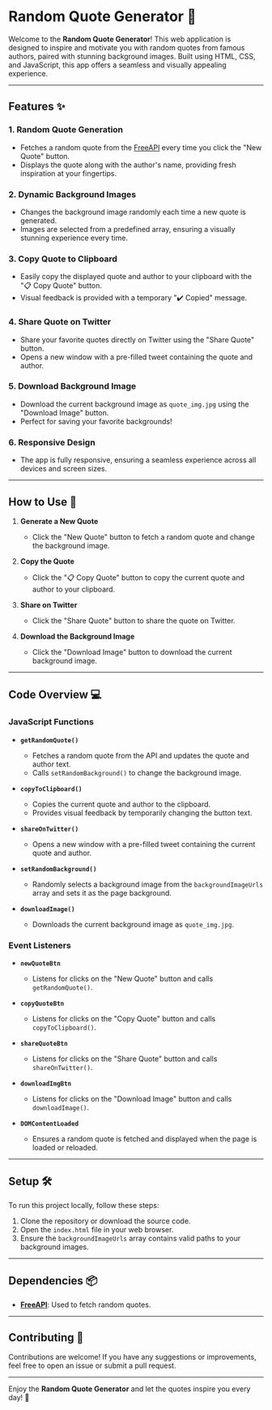 # Random Quote Generator 🌟

Welcome to the **Random Quote Generator**! This web application is designed to inspire and motivate you with random quotes from famous authors, paired with stunning background images. Built using HTML, CSS, and JavaScript, this app offers a seamless and visually appealing experience.

---

## Features ✨

### 1. **Random Quote Generation**

- Fetches a random quote from the [FreeAPI](https://api.freeapi.app/api/v1/public/quotes/quote/random) every time you click the "New Quote" button.
- Displays the quote along with the author's name, providing fresh inspiration at your fingertips.

### 2. **Dynamic Background Images**

- Changes the background image randomly each time a new quote is generated.
- Images are selected from a predefined array, ensuring a visually stunning experience every time.

### 3. **Copy Quote to Clipboard**

- Easily copy the displayed quote and author to your clipboard with the "📋 Copy Quote" button.
- Visual feedback is provided with a temporary "✔️ Copied" message.

### 4. **Share Quote on Twitter**

- Share your favorite quotes directly on Twitter using the "Share Quote" button.
- Opens a new window with a pre-filled tweet containing the quote and author.

### 5. **Download Background Image**

- Download the current background image as `quote_img.jpg` using the "Download Image" button.
- Perfect for saving your favorite backgrounds!

### 6. **Responsive Design**

- The app is fully responsive, ensuring a seamless experience across all devices and screen sizes.

---

## How to Use 🚀

1. **Generate a New Quote**

   - Click the "New Quote" button to fetch a random quote and change the background image.

2. **Copy the Quote**

   - Click the "📋 Copy Quote" button to copy the current quote and author to your clipboard.

3. **Share on Twitter**

   - Click the "Share Quote" button to share the quote on Twitter.

4. **Download the Background Image**
   - Click the "Download Image" button to download the current background image.

---

## Code Overview 💻

### JavaScript Functions

- **`getRandomQuote()`**

  - Fetches a random quote from the API and updates the quote and author text.
  - Calls `setRandomBackground()` to change the background image.

- **`copyToClipboard()`**

  - Copies the current quote and author to the clipboard.
  - Provides visual feedback by temporarily changing the button text.

- **`shareOnTwitter()`**

  - Opens a new window with a pre-filled tweet containing the current quote and author.

- **`setRandomBackground()`**

  - Randomly selects a background image from the `backgroundImageUrls` array and sets it as the page background.

- **`downloadImage()`**
  - Downloads the current background image as `quote_img.jpg`.

### Event Listeners

- **`newQuoteBtn`**

  - Listens for clicks on the "New Quote" button and calls `getRandomQuote()`.

- **`copyQuoteBtn`**

  - Listens for clicks on the "Copy Quote" button and calls `copyToClipboard()`.

- **`shareQuoteBtn`**

  - Listens for clicks on the "Share Quote" button and calls `shareOnTwitter()`.

- **`downloadImgBtn`**

  - Listens for clicks on the "Download Image" button and calls `downloadImage()`.

- **`DOMContentLoaded`**
  - Ensures a random quote is fetched and displayed when the page is loaded or reloaded.

---

## Setup 🛠️

To run this project locally, follow these steps:

1. Clone the repository or download the source code.
2. Open the `index.html` file in your web browser.
3. Ensure the `backgroundImageUrls` array contains valid paths to your background images.

---

## Dependencies 📦

- **[FreeAPI](https://api.freeapi.app/api/v1/public/quotes/quote/random)**: Used to fetch random quotes.

---

## Contributing 🤝

Contributions are welcome! If you have any suggestions or improvements, feel free to open an issue or submit a pull request.

---

Enjoy the **Random Quote Generator** and let the quotes inspire you every day! 🌟
